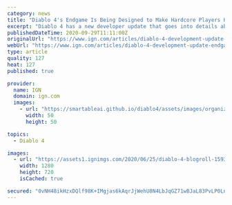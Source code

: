 ```yaml
---
category: news
title: "Diablo 4's Endgame Is Being Designed to Make Hardcore Players Happy"
excerpt: "Diablo 4 has a new developer update that goes into details about skill progression and an endgame that should please hardcore players."
publishedDateTime: 2020-09-29T11:11:00Z
originalUrl: "https://www.ign.com/articles/diablo-4-development-update-endgame"
webUrl: "https://www.ign.com/articles/diablo-4-development-update-endgame"
type: article
quality: 127
heat: 127
published: true

provider:
  name: IGN
  domain: ign.com
  images:
    - url: "https://smartableai.github.io/diablo4/assets/images/organizations/ign.com-50x50.jpg"
      width: 50
      height: 50

topics:
  - Diablo 4

images:
  - url: "https://assets1.ignimgs.com/2020/06/25/diablo-4-blogroll-1593086629440.jpg?width=1280"
    width: 1280
    height: 720
    isCached: true

secured: "0vNH48ikHzxDQlf98K+IMgjas6kAqrJjWehU8N4LbJqGZ71wBJaL83PvLP0LnlYkvU5ssdllbI4y+zyngUS+s4T8NL6inV6pa+sO9av0Zssy3/GPiQTfUvHg9D/CpbAoZdELQGXfMCzY3Igr92k8LQ2ZdwRTAXr6EpAGA0yE/8EM56CtO1rQxkMV5LZxnYD++KmCURmgDKwZJnt4N3M0ciZKnmTkeMPIDnStdDSgTj67L0MX7hh9t7RY+MOoZYIlAkB7BBvRZC9O3tvU1wnn6NawZ7Q+HHrrHNmUHVClpzQAnaHHMWnXj1+JgH1HjVRsAvYAxaSk0zsW54F3OU5TgrnOWbPdJoYy6PGKaAHjJow=;1wWKJIOF7v0tmR9dygPstQ=="
---
```


